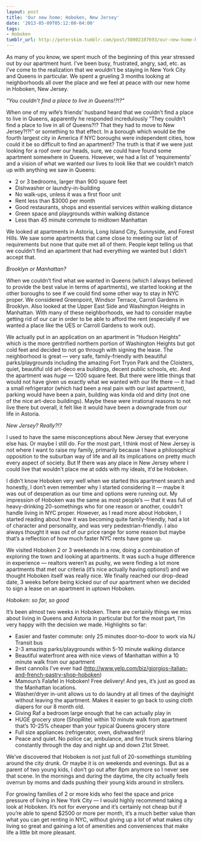 ```yaml
---
layout: post
title: 'Our new home: Hoboken, New Jersey'
date: '2013-05-09T05:12:00-04:00'
tags:
- Hoboken
tumblr_url: http://peterskim.tumblr.com/post/50002107693/our-new-home-hoboken-new-jersey
---
```

As many of you know, we spent much of the beginning of this year stressed out by our apartment hunt. I’ve been busy, frustrated, angry, sad, etc. as I’ve come to the realization that we wouldn’t be staying in New York City and Queens in particular. We spent a grueling 3 months looking at neighborhoods all over the place and we feel at peace with our new home in Hoboken, New Jersey.

*"You couldn’t find a place to live in Queens!?!?"*

When one of my wife’s friends’ husband heard that we couldn’t find a place to live in Queens, apparently he responded incredulously “They couldn’t find a place to live in all of Queens?!? That they had to move to New Jersey?!?!” or something to that effect. In a borough which would be the fourth largest city in America if NYC boroughs were independent cities, how could it be so difficult to find an apartment? The truth is that if we were just looking for a roof over our heads, sure, we could have found some apartment somewhere in Queens. However, we had a list of ‘requirements’ and a vision of what we wanted our lives to look like that we couldn’t match up with anything we saw in Queens:

* 2 or 3 bedrooms, larger than 900 square feet
* Dishwasher or laundry-in-building
* No walk-ups, unless it was a first floor unit
* Rent less than $3000 per month
* Good restaurants, shops and essential services within walking distance
* Green space and playgrounds within walking distance
* Less than 45 minute commute to midtown Manhattan

We looked at apartments in Astoria, Long Island City, Sunnyside, and Forest Hills. We saw some apartments that came close to meeting our list of requirements but none that quite met all of them. People kept telling us that we couldn’t find an apartment that had everything we wanted but I didn’t accept that.

*Brooklyn or Manhattan?*

When we couldn’t find what we wanted in Queens (which I always believed to provide the best value in terms of apartments), we started looking at the other boroughs to see if we could find some other way to stay in NYC proper. We considered Greenpoint, Windsor Terrace, Carroll Gardens in Brooklyn. Also looked at the Upper East Side and Washington Heights in Manhattan. With many of these neighborhoods, we had to consider maybe getting rid of our car in order to be able to afford the rent (especially if we wanted a place like the UES or Carroll Gardens to work out).

We actually put in an application on an apartment in “Hudson Heights” which is the more gentrified northern portion of Washington Heights but got cold feet and decided to not go through with signing the lease. The neighborhood is great — very safe, family-friendly with beautiful parks/playgrounds including the amazing Fort Tryon Park and the Cloisters, quiet, beautiful old art-deco era buildings, decent public schools, etc. And the apartment was *huge* — 1200 square feet. But there were little things that would not have given us exactly what we wanted with our life there — it had a small refrigerator (which had been a real pain with our last apartment), parking would have been a pain, building was kinda old and dirty (not one of the nice art-deco buildings). Maybe these were irrational reasons to not live there but overall, it felt like it would have been a downgrade from our life in Astoria.

*New Jersey? Really?!?*

I used to have the same misconceptions about New Jersey that everyone else has. Or maybe I still do. For the most part, I think most of New Jersey is not where I want to raise my family, primarily because I have a philosophical opposition to the suburban way of life and all its implications on pretty much every aspect of society. But If there was any place in New Jersey where I could live that wouldn’t place me at odds with my ideals, it’d be Hoboken.

I didn’t know Hoboken very well when we started this apartment search and honestly, I don’t even remember why I started considering it — maybe it was out of desperation as our time and options were running out. My impression of Hoboken was the same as most people’s — that it was full of heavy-drinking 20-somethings who for one reason or another, couldn’t handle living in NYC proper. However, as I read more about Hoboken, I started reading about how it was becoming quite family-friendly, had a lot of character and personality, and was very pedestrian-friendly. I also always thought it was out of our price range for some reason but maybe that’s a reflection of how much faster NYC rents have gone up.

We visited Hoboken 2 or 3 weekends in a row, doing a combination of exploring the town and looking at apartments. It was such a huge difference in experience — realtors weren’t as pushy, we were finding a lot more apartments that met our criteria (it’s nice actually having options!) and we thought Hoboken itself was really nice. We finally reached our drop-dead date, 3 weeks before being kicked our of our apartment when we decided to sign a lease on an apartment in uptown Hoboken.

*Hoboken: so far, so good*

It’s been almost two weeks in Hoboken. There are certainly things we miss about living in Queens and Astoria in particular but for the most part, I’m very happy with the decision we made. Highlights so far:
* Easier and faster commute: only 25 minutes door-to-door to work via NJ Transit bus
* 2-3 amazing parks/playgrounds within 5-10 minute walking distance
* Beautiful waterfront area with nice views of Manhattan within a 10 minute walk from our apartment
* Best cannolis I’ve ever had (http://www.yelp.com/biz/giorgios-italian-and-french-pastry-shop-hoboken)
* Mamoun’s Falafel in Hoboken! Free delivery! And yes, it’s just as good as the Manhattan locations.
* Washer/dryer in-unit allows us to do laundry at all times of the day/night without leaving the apartment. Makes it easier to go back to using cloth diapers for our 8 month old.
* Giving Raf a bedroom large enough that he can actually play in
* HUGE grocery store (ShopRite) within 10 minute walk from apartment that’s 10-25% cheaper than your typical Queens grocery store
* Full size appliances (refrigerator, oven, dishwasher)!
* Peace and quiet. No police car, ambulance, and fire truck sirens blaring constantly through the day and night up and down 21st Street.

We’ve discovered that Hoboken is not just full of 20-somethings stumbling around the city drunk. Or maybe it is on weekends and evenings. But as a parent of two young kids, I don’t go out after 8pm anymore so I never see that scene. In the mornings and during the daytime, the city actually feels overrun by moms and dads pushing their young kids around in strollers.

For growing families of 2 or more kids who feel the space and price pressure of living in New York City — I would highly recommend taking a look at Hoboken. It’s not for everyone and it’s certainly not cheap but if you’re able to spend $2500 or more per month, it’s a much better value than what you can get renting in NYC, without giving up a lot of what makes city living so great and gaining a lot of amenities and conveniences that make life a little bit more pleasant.
